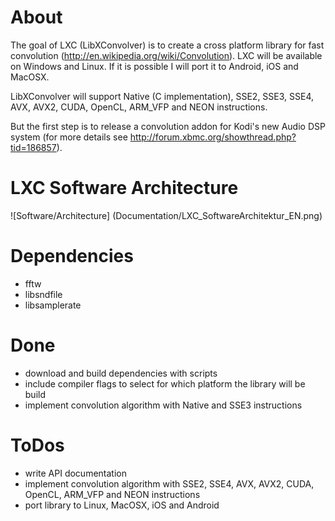 About
==============
The goal of LXC (LibXConvolver) is to create a cross platform library for fast convolution (http://en.wikipedia.org/wiki/Convolution).
LXC will be available on Windows and Linux. If it is possible I will port it to Android, iOS and MacOSX.

LibXConvolver will support Native (C implementation), SSE2, SSE3, SSE4, AVX, AVX2, CUDA, OpenCL, ARM_VFP and NEON instructions.

But the first step is to release a convolution addon for Kodi's new Audio DSP system (for more details see http://forum.xbmc.org/showthread.php?tid=186857).


LXC Software Architecture
==============
![Software/Architecture] (Documentation/LXC_SoftwareArchitektur_EN.png)


Dependencies
==============
- fftw
- libsndfile
- libsamplerate

Done
==============
- download and build dependencies with scripts
- include compiler flags to select for which platform the library will be build
- implement convolution algorithm with Native and SSE3 instructions

ToDos
==============
- write API documentation
- implement convolution algorithm with SSE2, SSE4, AVX, AVX2, CUDA, OpenCL, ARM_VFP and NEON instructions
- port library to Linux, MacOSX, iOS and Android

